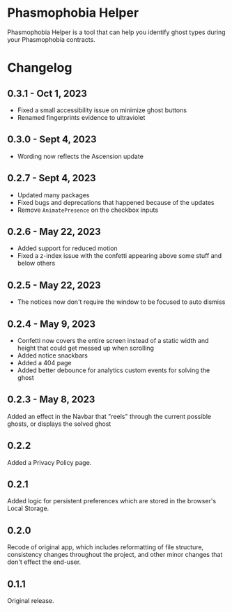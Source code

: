 # Phasmophobia Helper

Phasmophobia Helper is a tool that can help you identify ghost types during your Phasmophobia contracts.

# Changelog

## 0.3.1 - Oct 1, 2023

- Fixed a small accessibility issue on minimize ghost buttons
- Renamed fingerprints evidence to ultraviolet

## 0.3.0 - Sept 4, 2023

- Wording now reflects the Ascension update

## 0.2.7 - Sept 4, 2023

- Updated many packages
- Fixed bugs and deprecations that happened because of the updates
- Remove `AnimatePresence` on the checkbox inputs

## 0.2.6 - May 22, 2023

- Added support for reduced motion
- Fixed a z-index issue with the confetti appearing above some stuff and below others

## 0.2.5 - May 22, 2023

- The notices now don't require the window to be focused to auto dismiss

## 0.2.4 - May 9, 2023

- Confetti now covers the entire screen instead of a static width and height that could get messed up when scrolling
- Added notice snackbars
- Added a 404 page
- Added better debounce for analytics custom events for solving the ghost

## 0.2.3 - May 8, 2023

Added an effect in the Navbar that "reels" through the current possible ghosts, or displays the solved ghost

## 0.2.2

Added a Privacy Policy page.

## 0.2.1

Added logic for persistent preferences which are stored in the browser's Local Storage.

## 0.2.0

Recode of original app, which includes reformatting of file structure, consistency changes throughout the project, and other minor changes that don't effect the end-user.

## 0.1.1

Original release.
